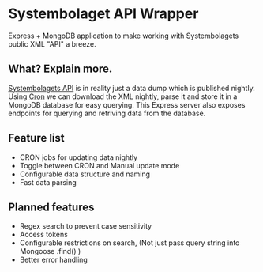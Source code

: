 # Systembolaget API Wrapper

Express + MongoDB application to make working with Systembolagets public XML "API" a breeze.

## What? Explain more.

[Systembolagets API](https://www.systembolaget.se/api) is in reality just a data dump which is published nightly. Using [Cron](https://en.wikipedia.org/wiki/Cron) we can download the XML nightly, parse it and store it in a MongoDB database for easy querying. This Express server also exposes endpoints for querying and retriving data from the database.

## Feature list

- CRON jobs for updating data nightly
- Toggle between CRON and Manual update mode
- Configurable data structure and naming
- Fast data parsing

## Planned features

- Regex search to prevent case sensitivity
- Access tokens
- Configurable restrictions on search, (Not just pass query string into Mongoose .find() )
- Better error handling
